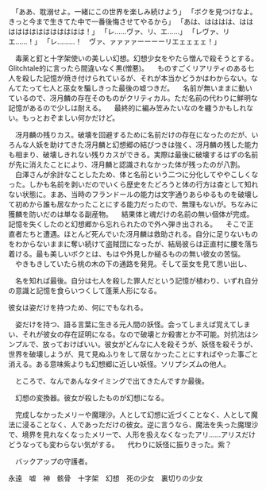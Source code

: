 　「ああ、耽溺せよ。一緒にこの世界を楽しみ続けよう」
「ボクを見つけなよ。きっと今まで生きてた中で一番後悔させてやるから」
「あは、はははは、ははははははははははははは！」
「レ……ヴァ、リ、エ……」
「レヴァ、リエ……！」
「レ………！　ヴァ、ァァァァーーーーリエェェェェ！」

　毒薬と釘と十字架使いの美しい幻想。幻想少女をやたら憎んで殺そうとする。Glitchtale的に言ったら間違いなく黒(憎悪)。
　ものすごくリアリティのある七人を殺した記憶が焼き付けられているが、それが本当かどうかはわからない。なんてたって七人と巫女を騙しきった最後の嘘つきだ。
　名前が無いままに動いているので、冴月麟の存在そのものがクリティカル。ただ名前の代わりに鮮明な記憶があるので少しは耐える。
　最終的に編み笠みたいなのを纏うかもしれない。もっとおぞましい何かだけど。

　冴月麟の残りカス。破壊を回避するために名前だけの存在になったのだが、いろんな人妖を助けてきた冴月麟と幻想郷の結びつきは強く、冴月麟の残した能力も相まり、破壊しきれない残りカスができる。実際は最後に破壊するはずの名前が先に消えたことにより、冴月麟と認識されなかった体が残ったのが八割。
　白澤さんが余計なことしたため、体と名前という二つに分化してややこしくなった。しかも名前を剥いだのでいくら歴史をたどろうと体の行方は杳として知れない状態に。まあ、当時のフランドールの能力は文字通りあらゆるものを破壊して初めから誰も居なかったことにする能力だったので、無理もないが。ちなみに獲麟を防いだのは単なる副産物。
　結果体と魂だけの名前の無い個体が完成。記憶を失くしたのと幻想郷から忘れられたので外へ弾き出される。
　そこで正直者たちと遭遇。ほとんど死んでいた冴月麟は救助される。自分に足りないものをわからないままに奪い続けて盗賊団になったが、結局彼らは正直村に腰を落ち着ける。最も美しいボクとは、もはや外見しか縋るものの無い彼女の苦悩。
　やきもきしていたら桃の木の下の通路を発見。そして巫女を見て思い出し、


　名を知れば最後。自分は七人を殺した罪人だという記憶が植わり、いずれ自分の意識と記憶を食らいつくして蓬莱人形になる。


彼女は姿だけを持つため、何にでもなれる。


　姿だけを持つ、語る言葉に生きる元人間の妖怪。会ってしまえば覚えてしまい、それが彼女の存在証明になる。なので破壊とか殺害とか不可能。対抗法はシンプルで、放っておけばいい。彼女がどんなに人を殺そうが、妖怪を殺そうが、世界を破壊しようが、見て見ぬふりをして居なかったことにすればやった事ごと消える。ある意味紫よりも幻想郷に近しい妖怪。ソリプシズムの他人。

　ところで、なんであんなタイミングで出てきたんですか最後。

　幻想の変換器。彼女が殺したものが幻想になる。

　完成しなかったメリーや魔理沙。人として幻想に近づくことなく、人として魔法に浸ることなく、人であっただけの彼女。逆に言うなら、魔法を失った魔理沙で、境界を見れなくなったメリーで、人形を扱えなくなったアリ……アリスだけどうなっても変わらない気がする。
　代わりに妖怪に振りきった。紫？

　バックアップの守護者。



永遠　嘘　神　骸骨　十字架　幻想　死の少女　裏切りの少女
